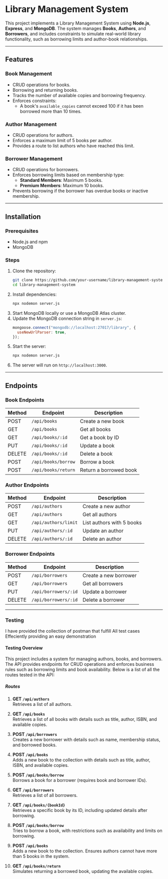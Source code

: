 # Library Management System

This project implements a Library Management System using **Node.js**, **Express**, and **MongoDB**. The system manages **Books**, **Authors**, and **Borrowers**, and includes constraints to simulate real-world library functionality, such as borrowing limits and author-book relationships.

---

## Features

### Book Management

- CRUD operations for books.
- Borrowing and returning books.
- Tracks the number of available copies and borrowing frequency.
- Enforces constraints:
  - A book's `available_copies` cannot exceed 100 if it has been borrowed more than 10 times.

### Author Management

- CRUD operations for authors.
- Enforces a maximum limit of 5 books per author.
- Provides a route to list authors who have reached this limit.

### Borrower Management

- CRUD operations for borrowers.
- Enforces borrowing limits based on membership type:
  - **Standard Members**: Maximum 5 books.
  - **Premium Members**: Maximum 10 books.
- Prevents borrowing if the borrower has overdue books or inactive membership.

---

## Installation

### Prerequisites

- Node.js and npm
- MongoDB

### Steps

1. Clone the repository:
   ```bash
   git clone https://github.com/your-username/library-management-system.git
   cd library-management-system
   ```
2. Install dependencies:
   ```bash
   npx nodemon server.js
   ```
3. Start MongoDB locally or use a MongoDB Atlas cluster.
4. Update the MongoDB connection string in `server.js`:
   ```javascript
   mongoose.connect("mongodb://localhost:27017/library", {
     useNewUrlParser: true,
   });
   ```
5. Start the server:
   ```bash
   npx nodemon server.js
   ```
6. The server will run on `http://localhost:3000`.

---

## Endpoints

### Book Endpoints

| Method | Endpoint            | Description            |
| ------ | ------------------- | ---------------------- |
| POST   | `/api/books`        | Create a new book      |
| GET    | `/api/books`        | Get all books          |
| GET    | `/api/books/:id`    | Get a book by ID       |
| PUT    | `/api/books/:id`    | Update a book          |
| DELETE | `/api/books/:id`    | Delete a book          |
| POST   | `/api/books/borrow` | Borrow a book          |
| POST   | `/api/books/return` | Return a borrowed book |

### Author Endpoints

| Method | Endpoint             | Description               |
| ------ | -------------------- | ------------------------- |
| POST   | `/api/authors`       | Create a new author       |
| GET    | `/api/authors`       | Get all authors           |
| GET    | `/api/authors/limit` | List authors with 5 books |
| PUT    | `/api/authors/:id`   | Update an author          |
| DELETE | `/api/authors/:id`   | Delete an author          |

### Borrower Endpoints

| Method | Endpoint             | Description           |
| ------ | -------------------- | --------------------- |
| POST   | `/api/borrowers`     | Create a new borrower |
| GET    | `/api/borrowers`     | Get all borrowers     |
| PUT    | `/api/borrowers/:id` | Update a borrower     |
| DELETE | `/api/borrowers/:id` | Delete a borrower     |

---

### Testing

I have provided the collection of postman that fulfill All test cases Effeciently providing an
easy demonstration

#### Testing Overview

This project includes a system for managing authors, books, and borrowers. The API provides endpoints for CRUD operations and enforces business rules such as borrowing limits and book availability. Below is a list of all the routes tested in the API:

##### Routes

1. **GET `/api/authors`**  
   Retrieves a list of all authors.

2. **GET `/api/books`**  
   Retrieves a list of all books with details such as title, author, ISBN, and available copies.

3. **POST `/api/borrowers`**  
   Creates a new borrower with details such as name, membership status, and borrowed books.

4. **POST `/api/books`**  
   Adds a new book to the collection with details such as title, author, ISBN, and available copies.

5. **POST `/api/books/borrow`**  
   Borrows a book for a borrower (requires book and borrower IDs).

6. **GET `/api/borrowers`**  
   Retrieves a list of all borrowers.

7. **GET `/api/books/{bookId}`**  
   Retrieves a specific book by its ID, including updated details after borrowing.

8. **POST `/api/books/borrow`**  
   Tries to borrow a book, with restrictions such as availability and limits on borrowing.

9. **POST `/api/books`**  
   Adds a new book to the collection. Ensures authors cannot have more than 5 books in the system.

10. **GET `/api/books/return`**  
    Simulates returning a borrowed book, updating the available copies.
